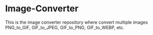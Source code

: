 # Image-Converter
This is the image converter repository where convert multiple images PNG_to_GIF, GIF_to_JPEG, GIF_to_PNG, GIF_to_WEBP, etc. 
